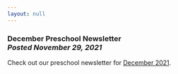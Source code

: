 ```yaml
---
layout: null
---
```


<h3 class="ui header">
  December Preschool Newsletter
  <div class="sub header">
    <i>Posted November 29, 2021</i>
  </div>
</h3>

Check out our preschool newsletter for
<a href="{{ site.baseurl }}/assets/newsletters/2021-2022/COH_December_2021_Newsletter.pdf">December 2021</a>.
